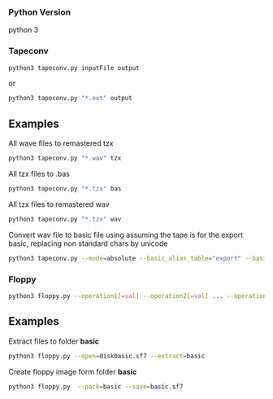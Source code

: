 ### Python Version

python 3

### Tapeconv

```bash
python3 tapeconv.py inputFile output
```
or 
```bash
python3 tapeconv.py "*.ext" output
```

## Examples

All wave files to remastered tzx

```bash
python3 tapeconv.py "*.wav" tzx
```

All tzx files to .bas

```bash
python3 tapeconv.py "*.tzx" bas
```

All tzx files to remastered wav

```bash
python3 tapeconv.py "*.tzx" wav
```

Convert wav file to basic file using assuming the tape is for the export basic, replacing non standard chars by unicode

```bash
python3 tapeconv.py --mode=absolute --basic_alias_table="export" --basic_alias_decoding=unicode tape.wav basic
```


### Floppy
```bash
python3 floppy.py --operation1[=val] --operation2[=val] ... --operationN[=val]
```


## Examples
Extract files to folder **basic**
```bash
python3 floppy.py --open=diskbasic.sf7 --extract=basic
```

Create floppy image form folder **basic**
```bash
python3 floppy.py  --pack=basic --save=basic.sf7
```
